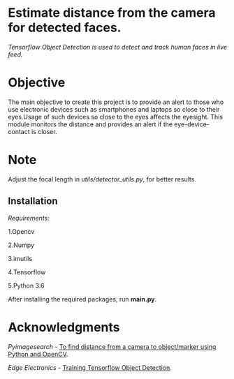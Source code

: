 # Estimate distance from the camera for detected faces.
*Tensorflow Object Detection is used to detect and track human faces in live feed.*
# Objective
The main objective to create this project is to provide an alert to those who use electronic devices such as smartphones and laptops so close to their eyes.Usage of such devices so close to the eyes affects the eyesight. This module monitors the distance and provides an alert if the eye-device-contact is closer.
 
 # Note
 Adjust the focal length in *utils/detector_utils.py*, for better results.

## Installation
*Requirements:*

1.Opencv

2.Numpy

3.imutils

4.Tensorflow

5.Python 3.6


After installing the required packages, run **main.py**.


# Acknowledgments

*Pyimagesearch* -  [To find distance from a camera to object/marker using Python and OpenCV](https://www.pyimagesearch.com/2015/01/19/find-distance-camera-objectmarker-using-python-opencv/).

*Edge Electronics* - [Training Tensorflow Object Detection](https://github.com/EdjeElectronics/TensorFlow-Object-Detection-API-Tutorial-Train-Multiple-Objects-Windows-10).
